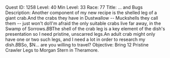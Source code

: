 Quest ID: 1258
Level: 40
Min Level: 33
Race: 77
Title: ... and Bugs
Description: Another component of my new recipe is the shelled leg of a giant crab.And the crabs they have in Dustwallow -- Muckshells they call them -- just won't do!I'm afraid the only suitable crabs live far away, in the Swamp of Sorrows.$B$BThe shell of the crab leg is a key element of the dish's presentation so I need pristine, unscarred legs.An adult crab might only have one or two such legs, and I need a lot in order to research my dish.$B$BSo, $N... are you willing to travel?
Objective: Bring 12 Pristine Crawler Legs to Morgan Stern in Theramore.
